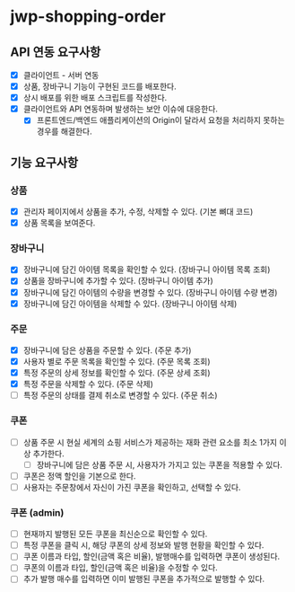 # jwp-shopping-order

## API 연동 요구사항

- [x] 클라이언트 - 서버 연동
- [x] 상품, 장바구니 기능이 구현된 코드를 배포한다.
- [x] 상시 배포를 위한 배포 스크립트를 작성한다.
- [x] 클라이언트와 API 연동하며 발생하는 보안 이슈에 대응한다.
    - [x] 프론트엔드/백엔드 애플리케이션의 Origin이 달라서 요청을 처리하지 못하는 경우를 해결한다.

## 기능 요구사항

### 상품

- [x] 관리자 페이지에서 상품을 추가, 수정, 삭제할 수 있다. (기본 뼈대 코드)
- [x] 상품 목록을 보여준다.

### 장바구니

- [x] 장바구니에 담긴 아이템 목록을 확인할 수 있다. (장바구니 아이템 목록 조회)
- [x] 상품을 장바구니에 추가할 수 있다. (장바구니 아이템 추가)
- [x] 장바구니에 담긴 아이템의 수량을 변경할 수 있다. (장바구니 아이템 수량 변경)
- [x] 장바구니에 담긴 아이템을 삭제할 수 있다. (장바구니 아이템 삭제)

### 주문

- [x] 장바구니에 담은 상품을 주문할 수 있다. (주문 추가)
- [x] 사용자 별로 주문 목록을 확인할 수 있다. (주문 목록 조회)
- [x] 특정 주문의 상세 정보를 확인할 수 있다. (주문 상세 조회)
- [x] 특정 주문을 삭제할 수 있다. (주문 삭제)
- [ ] 특정 주문의 상태를 결제 취소로 변경할 수 있다. (주문 취소)

### 쿠폰

- [ ] 상품 주문 시 현실 세계의 쇼핑 서비스가 제공하는 재화 관련 요소를 최소 1가지 이상 추가한다.
    - [ ] 장바구니에 담은 상품 주문 시, 사용자가 가지고 있는 쿠폰을 적용할 수 있다.
- [ ] 쿠폰은 정액 할인을 기본으로 한다.
- [ ] 사용자는 주문창에서 자신이 가진 쿠폰을 확인하고, 선택할 수 있다.

### 쿠폰 (admin)

- [ ] 현재까지 발행된 모든 쿠폰을 최신순으로 확인할 수 있다.
- [ ] 특정 쿠폰을 클릭 시, 해당 쿠폰의 상세 정보와 발행 현황을 확인할 수 있다.
- [ ] 쿠폰 이름과 타입, 할인(금액 혹은 비율), 발행매수를 입력하면 쿠폰이 생성된다.
- [ ] 쿠폰의 이름과 타입, 할인(금액 혹은 비율)을 수정할 수 있다.
- [ ] 추가 발행 매수를 입력하면 이미 발행된 쿠폰을 추가적으로 발행할 수 있다.
